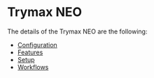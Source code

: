 # Trymax NEO

The details of the Trymax NEO are the following:
* [Configuration](/cmf.custom.help/techspec>connectiot>iotequipmenttypes>TrymaxNEO>TrymaxNEO-Configuration)
* [Features](/cmf.custom.help/techspec>connectiot>iotequipmenttypes>TrymaxNEO>TrymaxNEO-Features)
* [Setup](/cmf.custom.help/techspec>connectiot>iotequipmenttypes>TrymaxNEO>TrymaxNEO-Setup)
* [Workflows](/cmf.custom.help/techspec>connectiot>iotequipmenttypes>TrymaxNEO>TrymaxNEO-Workflows)


